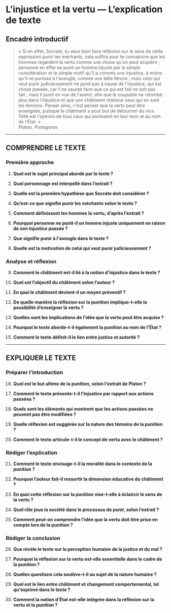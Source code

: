 # L’injustice et la vertu — L’explication de texte

## Encadré introductif
> « Si en effet, Socrate, tu veux bien faire réflexion sur le sens de cette expression punir les méchants, cela suffira pour te convaincre que les hommes regardent la vertu comme une chose qu'on peut acquérir ; personne en effet ne punit un homme injuste par la simple considération et le simple motif qu'il a commis une injustice, à moins qu'il ne punisse à l'aveugle, comme une bête féroce ; mais celui qui veut punir judicieusement ne punit pas à cause de l'injustice, qui est chose passée, car il ne saurait faire que ce qui est fait ne soit pas fait ; mais il punit en vue de l'avenir, afin que le coupable ne retombe plus dans l'injustice et que son châtiment retienne ceux qui en sont les témoins. Penser ainsi, c'est penser que la vertu peut être enseignée, puisque le châtiment a pour but de détourner du vice. Telle est l'opinion de tous ceux qui punissent en leur nom et au nom de l'État. »  
> *Platon, Protagoras*

---

## COMPRENDRE LE TEXTE

### Première approche

1. **Quel est le sujet principal abordé par le texte ?**

2. **Quel personnage est interpellé dans l’extrait ?**

3. **Quelle est la première hypothèse que Socrate doit considérer ?**

4. **Qu’est-ce que signifie punir les méchants selon le texte ?**

5. **Comment définissent les hommes la vertu, d’après l’extrait ?**

6. **Pourquoi personne ne punit-il un homme injuste uniquement en raison de son injustice passée ?**

7. **Que signifie punir à l'aveugle dans le texte ?**

8. **Quelle est la motivation de celui qui veut punir judicieusement ?**

### Analyse et réflexion

9. **Comment le châtiment est-il lié à la notion d'injustice dans le texte ?**

10. **Quel est l’objectif du châtiment selon l’auteur ?**

11. **En quoi le châtiment devient-il un moyen préventif ?**

12. **De quelle manière la réflexion sur la punition implique-t-elle la possibilité d’enseigner la vertu ?**

13. **Quelles sont les implications de l’idée que la vertu peut être acquise ?**

14. **Pourquoi le texte aborde-t-il également la punition au nom de l'État ?**

15. **Comment le texte définit-il le lien entre justice et autorité ?**

---

## EXPLIQUER LE TEXTE

### Préparer l’introduction

16. **Quel est le but ultime de la punition, selon l'extrait de Platon ?**

17. **Comment le texte présente-t-il l’injustice par rapport aux actions passées ?**

18. **Quels sont les éléments qui montrent que les actions passées ne peuvent pas être modifiées ?**

19. **Quelle réflexion est suggérée sur la nature des témoins de la punition ?**

20. **Comment le texte articule-t-il le concept de vertu avec le châtiment ?**

### Rédiger l’explication

21. **Comment le texte envisage-t-il la moralité dans le contexte de la punition ?**

22. **Pourquoi l’auteur fait-il ressortir la dimension éducative du châtiment ?**

23. **En quoi cette réflexion sur la punition vise-t-elle à éclaircir le sens de la vertu ?**

24. **Quel rôle joue la société dans le processus de punir, selon l’extrait ?**

25. **Comment peut-on comprendre l'idée que la vertu doit être prise en compte lors de la punition ?**

### Rédiger la conclusion

26. **Que révèle le texte sur la perception humaine de la justice et du mal ?**

27. **Pourquoi la réflexion sur la vertu est-elle essentielle dans le cadre de la punition ?**

28. **Quelles questions cela soulève-t-il au sujet de la nature humaine ?**

29. **Quel est le lien entre châtiment et changement comportemental, tel qu'exprimé dans le texte ?**

30. **Comment la notion d’État est-elle intégrée dans la réflexion sur la vertu et la punition ?**
